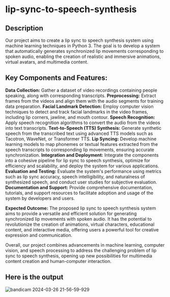 # lip-sync-to-speech-synthesis
## Description
Our project aims to create a lip sync to speech synthesis system using machine learning techniques in Python 3. The goal is to develop a system that automatically generates synchronized lip movements corresponding to spoken audio, enabling the creation of realistic and immersive animations, virtual avatars, and multimedia content.

## Key Components and Features:

**Data Collection:** Gather a dataset of video recordings containing people speaking, along with corresponding transcripts.
**Preprocessing:** Extract frames from the videos and align them with the audio segments for training data preparation.
**Facial Landmark Detection:** Employ computer vision techniques to detect and track facial landmarks in the video frames, including lip corners, jawline, and mouth contour.
**Speech Recognition:** Apply speech recognition algorithms to convert the audio from the videos into text transcripts.
**Text-to-Speech (TTS) Synthesis:** Generate synthetic speech from the transcribed text using advanced TTS models such as Tacotron, WaveNet, or Transformer TTS.
**Lip Syncing:** Develop machine learning models to map phonemes or textual features extracted from the speech transcripts to corresponding lip movements, ensuring accurate synchronization.
**Integration and Deployment:** Integrate the components into a cohesive pipeline for lip sync to speech synthesis, optimize for efficiency and scalability, and deploy the system for various applications.
**Evaluation and Testing:** Evaluate the system's performance using metrics such as lip sync accuracy, speech intelligibility, and naturalness of synthesized speech, and conduct user studies for subjective evaluation.
**Documentation and Support:** Provide comprehensive documentation, tutorials, and support resources to facilitate adoption and usage of the system by developers and users.

**Expected Outcome:**
The proposed lip sync to speech synthesis system aims to provide a versatile and efficient solution for generating synchronized lip movements with spoken audio. It has the potential to revolutionize the creation of animations, virtual characters, educational content, and interactive media, offering users a powerful tool for creative expression and communication.

Overall, our project combines advancements in machine learning, computer vision, and speech processing to address the challenging problem of lip sync to speech synthesis, opening up new possibilities for multimedia content creation and human-computer interaction.




## Here is the output
![bandicam 2024-03-26 21-56-59-929](https://github.com/unnatisaxena/lip-sync-to-speech-synthesis/assets/163446044/c5c332ef-ab39-4de7-9875-55e8fabcb2db)
